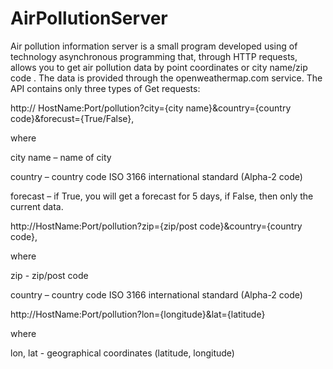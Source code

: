 # AirPollutionServer
Air pollution information server is a small program developed using of technology asynchronous
programming  that, through HTTP requests, allows you to get air pollution data by point coordinates or city name/zip code . 
The data is provided through the openweathermap.com service. The API contains only three types of Get requests:

http:// HostName:Port/pollution?city={city name}&country={country code}&forecust={True/False}, 

where

city name – name of city

country – country code  ISO 3166 international standard (Alpha-2 code)

forecast – if True, you will get a forecast for 5 days, if False, then only the current data.

httр://HostName:Port/pollution?zip={zip/post code}&country={country code},

where

zip - zip/post code

country – country code  ISO 3166 international standard (Alpha-2 code)

httр://HostName:Port/pollution?lon={longitude}&lat={latitude}

where

lon, lat - geographical coordinates (latitude, longitude)


